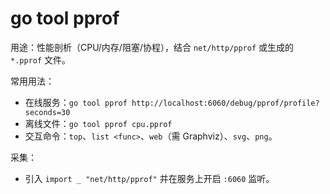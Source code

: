 # go tool pprof

用途：性能剖析（CPU/内存/阻塞/协程），结合 `net/http/pprof` 或生成的 `*.pprof` 文件。

常用用法：
- 在线服务：`go tool pprof http://localhost:6060/debug/pprof/profile?seconds=30`
- 离线文件：`go tool pprof cpu.pprof`
- 交互命令：`top`、`list <func>`、`web`（需 Graphviz）、`svg`、`png`。

采集：
- 引入 `import _ "net/http/pprof"` 并在服务上开启 `:6060` 监听。